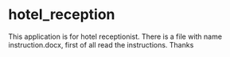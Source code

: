 # hotel_reception
This application is for hotel receptionist. There is a file with name instruction.docx,  first of all read the instructions. Thanks 
